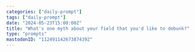 ```yaml
---
categories: ["daily-prompt"]
tags: ["daily-prompt"]
date: "2024-05-23T15:00:00Z"
title: "What's one myth about your field that you'd like to debunk?"
type: "prompts"
mastodonID: "112491142673874392"
---
```

